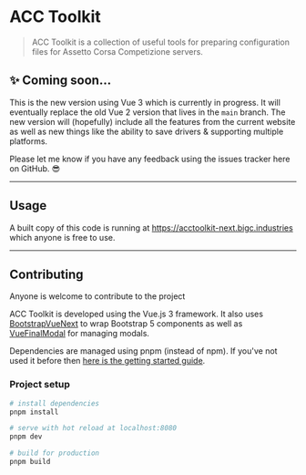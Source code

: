 # ACC Toolkit

>ACC Toolkit is a collection of useful tools for preparing configuration files for Assetto Corsa Competizione servers.


## ✨ Coming soon...

This is the new version using Vue 3 which is currently in progress. It will eventually replace the old Vue 2 version that lives in the `main` branch.
The new version will (hopefully) include all the features from the current website as well as new things like the ability to save drivers & supporting multiple platforms.

Please let me know if you have any feedback using the issues tracker here on GitHub. 😎

---

## Usage

A built copy of this code is running at <https://acctoolkit-next.bigc.industries> which anyone is free to use.

---

## Contributing

Anyone is welcome to contribute to the project

ACC Toolkit is developed using the Vue.js 3 framework. It also uses [BootstrapVueNext](https://github.com/bootstrap-vue-next/bootstrap-vue-next) to wrap Bootstrap 5 components as well as [VueFinalModal](https://github.com/vue-final/vue-final-modal) for managing modals.

Dependencies are managed using pnpm (instead of npm). If you've not used it before then [here is the getting started guide](https://pnpm.io/installation#using-npm).

### Project setup

```bash
# install dependencies
pnpm install

# serve with hot reload at localhost:8080
pnpm dev

# build for production
pnpm build
```
